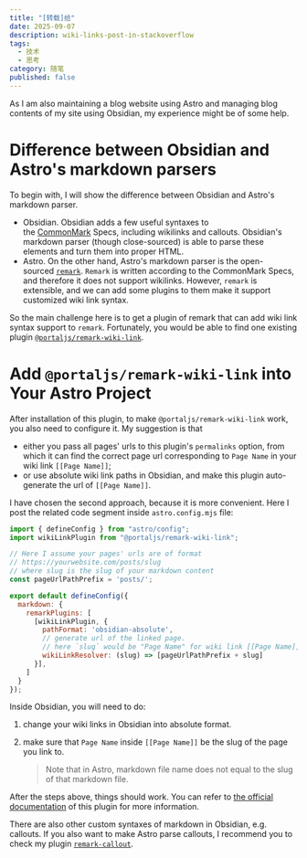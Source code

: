 ```yaml
---
title: "[转载]给"
date: 2025-09-07
description: wiki-links-post-in-stackoverflow
tags:
  - 技术
  - 思考
category: 随笔
published: false
---
```

As I am also maintaining a blog website using Astro and managing blog contents of my site using Obsidian, my experience might be of some help.

# Difference between Obsidian and Astro's markdown parsers

To begin with, I will show the difference between Obsidian and Astro's markdown parser.

- Obsidian. Obsidian adds a few useful syntaxes to the [CommonMark](https://commonmark.org/) Specs, including wikilinks and callouts. Obsidian's markdown parser (though close-sourced) is able to parse these elements and turn them into proper HTML.
- Astro. On the other hand, Astro's markdown parser is the open-sourced [`remark`](https://github.com/remarkjs/remark). `Remark` is written according to the CommonMark Specs, and therefore it does not support wikilinks. However, `remark` is extensible, and we can add some plugins to them make it support customized wiki link syntax.

So the main challenge here is to get a plugin of remark that can add wiki link syntax support to `remark`. Fortunately, you would be able to find one existing plugin [`@portaljs/remark-wiki-link`](https://github.com/datopian/portaljs/tree/main/packages/remark-wiki-link).

# Add `@portaljs/remark-wiki-link` into Your Astro Project

After installation of this plugin, to make `@portaljs/remark-wiki-link` work, you also need to configure it. My suggestion is that

- either you pass all pages' urls to this plugin's `permalinks` option, from which it can find the correct page url corresponding to `Page Name` in your wiki link `[[Page Name]]`;
- or use absolute wiki link paths in Obsidian, and make this plugin auto-generate the url of `[[Page Name]]`.

I have chosen the second approach, because it is more convenient. Here I post the related code segment inside `astro.config.mjs` file:

```javascript
import { defineConfig } from "astro/config";
import wikiLinkPlugin from "@portaljs/remark-wiki-link";

// Here I assume your pages' urls are of format
// https://yourwebsite.com/posts/slug
// where slug is the slug of your markdown content
const pageUrlPathPrefix = 'posts/';

export default defineConfig({
  markdown: {
    remarkPlugins: [
      [wikiLinkPlugin, { 
        pathFormat: 'obsidian-absolute', 
        // generate url of the linked page.
        // here `slug` would be "Page Name" for wiki link [[Page Name]].
        wikiLinkResolver: (slug) => [pageUrlPathPrefix + slug] 
      }],
    ]
  }
});
```

Inside Obsidian, you will need to do:

1. change your wiki links in Obsidian into absolute format.
2. make sure that `Page Name` inside `[[Page Name]]` be the slug of the page you link to.
    
    > Note that in Astro, markdown file name does not equal to the slug of that markdown file.
    

After the steps above, things should work. You can refer to [the official documentation](https://github.com/datopian/portaljs/blob/main/packages/remark-wiki-link/README.md) of this plugin for more information.

There are also other custom syntaxes of markdown in Obsidian, e.g. callouts. If you also want to make Astro parse callouts, I recommend you to check my plugin [`remark-callout`](https://github.com/rk-terence/gz-remark-callout).